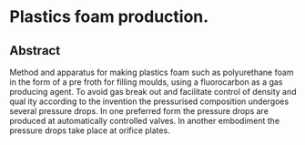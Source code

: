 # Plastics foam production.

## Abstract
Method and apparatus for making plastics foam such as polyurethane foam in the form of a pre froth for filling moulds, using a fluorocarbon as a gas producing agent. To avoid gas break out and facilitate control of density and qual ity according to the invention the pressurised composition undergoes several pressure drops. In one preferred form the pressure drops are produced at automatically controlled valves. In another embodiment the pressure drops take place at orifice plates.
